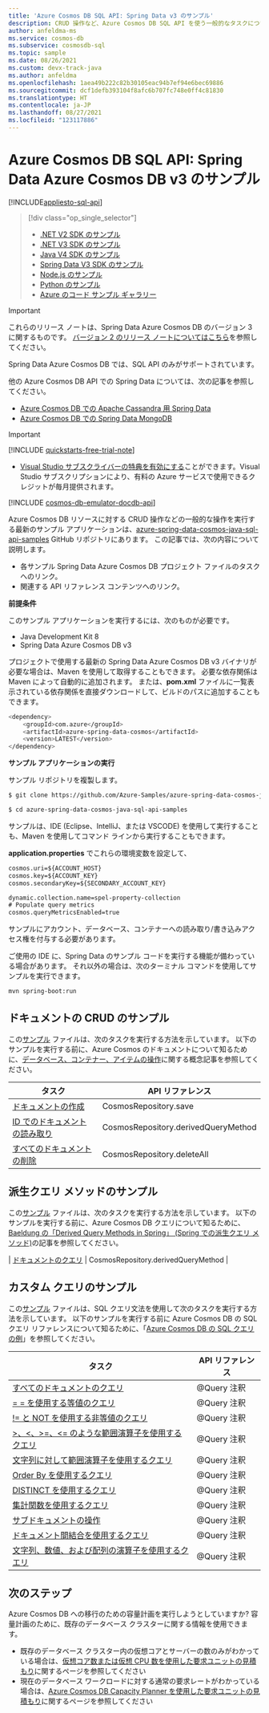 ```yaml
---
title: 'Azure Cosmos DB SQL API: Spring Data v3 のサンプル'
description: CRUD 操作など、Azure Cosmos DB SQL API を使う一般的なタスクについては、GitHub の Spring Data v3 のサンプルを参照してください。
author: anfeldma-ms
ms.service: cosmos-db
ms.subservice: cosmosdb-sql
ms.topic: sample
ms.date: 08/26/2021
ms.custom: devx-track-java
ms.author: anfeldma
ms.openlocfilehash: 1aea49b222c82b30105eac94b7ef94e6bec69886
ms.sourcegitcommit: dcf1defb393104f8afc6b707fc748e0ff4c81830
ms.translationtype: HT
ms.contentlocale: ja-JP
ms.lasthandoff: 08/27/2021
ms.locfileid: "123117886"
---
```

# <a name="azure-cosmos-db-sql-api-spring-data-azure-cosmos-db-v3-examples"></a>Azure Cosmos DB SQL API: Spring Data Azure Cosmos DB v3 のサンプル
[!INCLUDE[appliesto-sql-api](../includes/appliesto-sql-api.md)]

> [!div class="op_single_selector"]
> * [.NET V2 SDK のサンプル](sql-api-dotnet-samples.md)
> * [.NET V3 SDK のサンプル](sql-api-dotnet-v3sdk-samples.md)
> * [Java V4 SDK のサンプル](sql-api-java-sdk-samples.md)
> * [Spring Data V3 SDK のサンプル](sql-api-spring-data-sdk-samples.md)
> * [Node.js のサンプル](sql-api-nodejs-samples.md)
> * [Python のサンプル](sql-api-python-samples.md)
> * [Azure のコード サンプル ギャラリー](https://azure.microsoft.com/resources/samples/?sort=0&service=cosmos-db)
> 
> 

> [!IMPORTANT]  
> これらのリリース ノートは、Spring Data Azure Cosmos DB のバージョン 3 に関するものです。 [バージョン 2 のリリース ノートについてはこちら](sql-api-sdk-java-spring-v2.md)を参照してください。 
>
> Spring Data Azure Cosmos DB では、SQL API のみがサポートされています。
>
> 他の Azure Cosmos DB API での Spring Data については、次の記事を参照してください。
> * [Azure Cosmos DB での Apache Cassandra 用 Spring Data](/azure/developer/java/spring-framework/configure-spring-data-apache-cassandra-with-cosmos-db)
> * [Azure Cosmos DB での Spring Data MongoDB](/azure/developer/java/spring-framework/configure-spring-data-mongodb-with-cosmos-db)
>

> [!IMPORTANT]  
>[!INCLUDE [quickstarts-free-trial-note](../../../includes/quickstarts-free-trial-note.md)]
>  
>- [Visual Studio サブスクライバーの特典を有効にする](https://azure.microsoft.com/pricing/member-offers/msdn-benefits-details/?ref=microsoft.com&utm_source=microsoft.com&utm_medium=docs&utm_campaign=visualstudio)ことができます。Visual Studio サブスクリプションにより、有料の Azure サービスで使用できるクレジットが毎月提供されます。
>
>[!INCLUDE [cosmos-db-emulator-docdb-api](../includes/cosmos-db-emulator-docdb-api.md)]
>

Azure Cosmos DB リソースに対する CRUD 操作などの一般的な操作を実行する最新のサンプル アプリケーションは、[azure-spring-data-cosmos-java-sql-api-samples](https://github.com/Azure-Samples/azure-spring-data-cosmos-java-sql-api-samples) GitHub リポジトリにあります。 この記事では、次の内容について説明します。

* 各サンプル Spring Data Azure Cosmos DB プロジェクト ファイルのタスクへのリンク。 
* 関連する API リファレンス コンテンツへのリンク。

**前提条件**

このサンプル アプリケーションを実行するには、次のものが必要です。

* Java Development Kit 8
* Spring Data Azure Cosmos DB v3

プロジェクトで使用する最新の Spring Data Azure Cosmos DB v3 バイナリが必要な場合は、Maven を使用して取得することもできます。 必要な依存関係は Maven によって自動的に追加されます。 または、**pom.xml** ファイルに一覧表示されている依存関係を直接ダウンロードして、ビルドのパスに追加することもできます。

```bash
<dependency>
    <groupId>com.azure</groupId>
    <artifactId>azure-spring-data-cosmos</artifactId>
    <version>LATEST</version>
</dependency>
```

**サンプル アプリケーションの実行**

サンプル リポジトリを複製します。
```bash
$ git clone https://github.com/Azure-Samples/azure-spring-data-cosmos-java-sql-api-samples

$ cd azure-spring-data-cosmos-java-sql-api-samples
```

サンプルは、IDE (Eclipse、IntelliJ、または VSCODE) を使用して実行することも、Maven を使用してコマンド ラインから実行することもできます。

**application.properties** でこれらの環境変数を設定して、

```xml
cosmos.uri=${ACCOUNT_HOST}
cosmos.key=${ACCOUNT_KEY}
cosmos.secondaryKey=${SECONDARY_ACCOUNT_KEY}

dynamic.collection.name=spel-property-collection
# Populate query metrics
cosmos.queryMetricsEnabled=true
```

サンプルにアカウント、データベース、コンテナーへの読み取り/書き込みアクセス権を付与する必要があります。

ご使用の IDE に、Spring Data のサンプル コードを実行する機能が備わっている場合があります。 それ以外の場合は、次のターミナル コマンドを使用してサンプルを実行できます。

```bash
mvn spring-boot:run
```

## <a name="document-crud-examples"></a>ドキュメントの CRUD のサンプル
この[サンプル](https://github.com/Azure-Samples/azure-spring-data-cosmos-java-sql-api-samples/blob/main/src/main/java/com/azure/cosmos/springexamples/quickstart/sync/SampleApplication.java) ファイルは、次のタスクを実行する方法を示しています。 以下のサンプルを実行する前に、Azure Cosmos のドキュメントについて知るために、[データベース、コンテナー、アイテムの操作](../account-databases-containers-items.md)に関する概念記事を参照してください。

| タスク | API リファレンス |
| --- | --- |
| [ドキュメントの作成](https://github.com/Azure-Samples/azure-spring-data-cosmos-java-sql-api-samples/blob/main/src/main/java/com/azure/cosmos/springexamples/quickstart/sync/SampleApplication.java#L46-L47) | CosmosRepository.save |
| [ID でのドキュメントの読み取り](https://github.com/Azure-Samples/azure-spring-data-cosmos-java-sql-api-samples/blob/main/src/main/java/com/azure/cosmos/springexamples/quickstart/sync/SampleApplication.java#L56-L58) | CosmosRepository.derivedQueryMethod |
| [すべてのドキュメントの削除](https://github.com/Azure-Samples/azure-spring-data-cosmos-java-sql-api-samples/blob/main/src/main/java/com/azure/cosmos/springexamples/quickstart/sync/SampleApplication.java#L39-L41) | CosmosRepository.deleteAll |

## <a name="derived-query-method-examples"></a>派生クエリ メソッドのサンプル
この[サンプル](https://github.com/Azure-Samples/azure-spring-data-cosmos-java-sql-api-samples/blob/main/src/main/java/com/azure/cosmos/springexamples/quickstart/sync/SampleApplication.java) ファイルは、次のタスクを実行する方法を示しています。 以下のサンプルを実行する前に、Azure Cosmos DB クエリについて知るために、[Baeldung の「Derived Query Methods in Spring」 (Spring での派生クエリ メソッド)](https://www.baeldung.com/spring-data-derived-queries)の記事を参照してください。

| [ドキュメントのクエリ](https://github.com/Azure-Samples/azure-spring-data-cosmos-java-sql-api-samples/blob/main/src/main/java/com/azure/cosmos/springexamples/quickstart/sync/SampleApplication.java#L73-L77) | CosmosRepository.derivedQueryMethod |

## <a name="custom-query-examples"></a>カスタム クエリのサンプル
この[サンプル](https://github.com/Azure-Samples/azure-spring-data-cosmos-java-sql-api-samples/blob/main/src/main/java/com/azure/cosmos/springexamples/quickstart/sync/SampleApplication.java) ファイルは、SQL クエリ文法を使用して次のタスクを実行する方法を示しています。 以下のサンプルを実行する前に Azure Cosmos DB の SQL クエリ リファレンスについて知るために、「[Azure Cosmos DB の SQL クエリの例](./sql-query-getting-started.md)」を参照してください。 


| タスク | API リファレンス |
| --- | --- |
| [すべてのドキュメントのクエリ](https://github.com/Azure-Samples/azure-spring-data-cosmos-java-sql-api-samples/blob/main/src/main/java/com/azure/cosmos/springexamples/quickstart/sync/UserRepository.java#L20-L22) | @Query 注釈 |
| [= = を使用する等値のクエリ](https://github.com/Azure-Samples/azure-spring-data-cosmos-java-sql-api-samples/blob/main/src/main/java/com/azure/cosmos/springexamples/quickstart/sync/UserRepository.java#L24-L26) | @Query 注釈 |
| [!= と NOT を使用する非等値のクエリ](https://github.com/Azure-Samples/azure-spring-data-cosmos-java-sql-api-samples/blob/main/src/main/java/com/azure/cosmos/springexamples/quickstart/sync/UserRepository.java#L28-L38) | @Query 注釈 |
| [>、<、>=、<= のような範囲演算子を使用するクエリ](https://github.com/Azure-Samples/azure-spring-data-cosmos-java-sql-api-samples/blob/main/src/main/java/com/azure/cosmos/springexamples/quickstart/sync/UserRepository.java#L40-L42) | @Query 注釈 |
| [文字列に対して範囲演算子を使用するクエリ](https://github.com/Azure-Samples/azure-spring-data-cosmos-java-sql-api-samples/blob/main/src/main/java/com/azure/cosmos/springexamples/quickstart/sync/UserRepository.java#L44-L46) | @Query 注釈 |
| [Order By を使用するクエリ](https://github.com/Azure-Samples/azure-spring-data-cosmos-java-sql-api-samples/blob/main/src/main/java/com/azure/cosmos/springexamples/quickstart/sync/UserRepository.java#L48-L50) | @Query 注釈 |
| [DISTINCT を使用するクエリ](https://github.com/Azure-Samples/azure-spring-data-cosmos-java-sql-api-samples/blob/main/src/main/java/com/azure/cosmos/springexamples/quickstart/sync/UserRepository.java#L52-L54) | @Query 注釈 |
| [集計関数を使用するクエリ](https://github.com/Azure-Samples/azure-spring-data-cosmos-java-sql-api-samples/blob/main/src/main/java/com/azure/cosmos/springexamples/quickstart/sync/UserRepository.java#L56-L62) | @Query 注釈 |
| [サブドキュメントの操作](https://github.com/Azure-Samples/azure-spring-data-cosmos-java-sql-api-samples/blob/main/src/main/java/com/azure/cosmos/springexamples/quickstart/sync/UserRepository.java#L64-L66) | @Query 注釈 |
| [ドキュメント間結合を使用するクエリ](https://github.com/Azure-Samples/azure-spring-data-cosmos-java-sql-api-samples/blob/main/src/main/java/com/azure/cosmos/springexamples/quickstart/sync/UserRepository.java#L68-L85) | @Query 注釈 |
| [文字列、数値、および配列の演算子を使用するクエリ](https://github.com/Azure-Samples/azure-spring-data-cosmos-java-sql-api-samples/blob/main/src/main/java/com/azure/cosmos/springexamples/quickstart/sync/UserRepository.java#L87-L97) | @Query 注釈 |

## <a name="next-steps"></a>次のステップ

Azure Cosmos DB への移行のための容量計画を実行しようとしていますか? 容量計画のために、既存のデータベース クラスターに関する情報を使用できます。
* 既存のデータベース クラスター内の仮想コアとサーバーの数のみがわかっている場合は、[仮想コア数または仮想 CPU 数を使用した要求ユニットの見積もり](../convert-vcore-to-request-unit.md)に関するページを参照してください 
* 現在のデータベース ワークロードに対する通常の要求レートがわかっている場合は、[Azure Cosmos DB Capacity Planner を使用した要求ユニットの見積もり](estimate-ru-with-capacity-planner.md)に関するページを参照してください